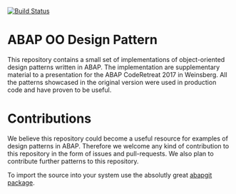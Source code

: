 [![Build Status](https://travis-ci.org/Kaufland/abap_oo_patterns.svg?branch=master)](https://travis-ci.org/Kaufland/abap_oo_patterns)

# ABAP OO Design Pattern

This repository contains a small set of implementations of
object-oriented design patterns written in ABAP. The implementation
are supplementary material to a presentation for the ABAP CodeRetreat
2017 in Weinsberg. All the patterns showcased in the original version
were used in production code and have proven to be useful. 

# Contributions 

We believe this repository could become a useful resource for examples
of design patterns in ABAP. Therefore we welcome any kind of
contribution to this repository in the form of issues and
pull-requests. We also plan to contribute further patterns to this
repository.

To import the source into your system use the absolutly
great [abapgit package](https://github.com/larshp/abapGit).
